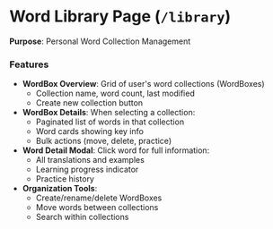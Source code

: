 # Word Library Page (`/library`)

**Purpose**: Personal Word Collection Management

### Features
- **WordBox Overview**: Grid of user's word collections (WordBoxes)
  - Collection name, word count, last modified
  - Create new collection button
- **WordBox Details**: When selecting a collection:
  - Paginated list of words in that collection
  - Word cards showing key info
  - Bulk actions (move, delete, practice)
- **Word Detail Modal**: Click word for full information:
  - All translations and examples
  - Learning progress indicator
  - Practice history
- **Organization Tools**: 
  - Create/rename/delete WordBoxes
  - Move words between collections
  - Search within collections